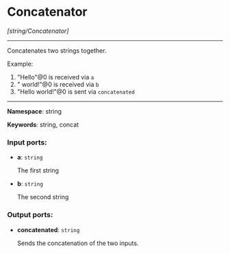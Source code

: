 # Concatenator

_[string/Concatenator]_

---

Concatenates two strings together.

Example:

1. "Hello"@0 is received via `a`
2. " world!"@0 is received via `b`
3. "Hello world!"@0 is sent via `concatenated`

---

__Namespace__: string

__Keywords__: string, concat

### Input ports:

* __a__: ` string `

    The first string


* __b__: ` string `

    The second string

### Output ports:

* __concatenated__: ` string `

    Sends the concatenation of the two inputs.

